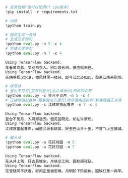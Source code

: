 ```python
# 安装依赖(也可以使用tf cpu版本)
!pip install -r requirements.txt
```

```python
# 训练
!python train.py
```

```python
# 随机生成一首诗
# 生成五言绝句
!python eval.py -n 5 -c 4
# 生成七言绝句
!python eval.py -n 7 -c 4
```

    Using TensorFlow backend.
    年看黄鸟暮，又别白衣人。别后音长旧，俱应赋未已。
    Using TensorFlow backend.
    花映垂杨汉水清，微风林里一枝轻。即今江北还如此，愁杀江南离别情。



```python
# 续写诗
# 登台不见月|空有列星光|北斗涌地出|西风吹众芳
!python eval.py -s 登台不见月 -n 5 -c 4
# 江楼寒笛起春声|蜀客扁舟万里行|吹尽落梅还折柳|新春残腊正关情
!python eval.py -s 江楼寒笛起春声 -n 7 -c 4
```

    Using TensorFlow backend.
    登台不见月，入洞即遥云。但见圆荷处，如在许家纷。
    Using TensorFlow backend.
    江楼寒笛起春声，闻道兰源有瑞英。好去巴山三十里，不曾飞上玉徽城。



```python
# 藏头诗
!python eval.py -a 花好月圆 -n 5
!python eval.py -a 花好月圆 -n 7
```

    Using TensorFlow backend.
    花从井上落，好去县城东。月晓见江网，圆秋闻夜砧。
    Using TensorFlow backend.
    花雪随风不厌看，好闲正是被恩难。月明阶下阶前树，圆映红蕉一两竿。



```python

```
